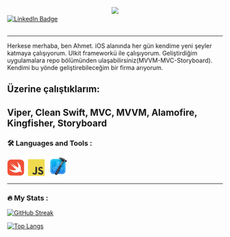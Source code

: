 <div id="header" align="center">
  <img src="https://media.giphy.com/media/M9gbBd9nbDrOTu1Mqx/giphy.gif" width="100"/>
</div>

<div id="badges">
  <a href="your-linkedin-URL">
    <img src="https://img.shields.io/badge/LinkedIn-blue?style=for-the-badge&logo=linkedin&logoColor=white" alt="LinkedIn Badge"/>
  </a>
</div>
<img src="https://komarev.com/ghpvc/?username=your-github-agkurt&style=flat-square&color=blue" alt=""/>

---

Herkese merhaba, ben Ahmet. iOS alanında her gün kendime yeni şeyler katmaya çalışıyorum. UIkit frameworkü ile çalışıyorum. Geliştirdiğim uygulamalara repo bölümünden ulaşabilirsiniz(MVVM-MVC-Storyboard). Kendimi bu yönde geliştirebileceğim bir firma arıyorum.

Üzerine çalıştıklarım:
---
Viper,
Clean Swift,
MVC,
MVVM,
Alamofire,
Kingfisher,
Storyboard
---


### :hammer_and_wrench: Languages and Tools :
<div>
<img src="https://github.com/devicons/devicon/blob/master/icons/swift/swift-original.svg" title="Swift" alt="Swift" width="40" height="40"/>&nbsp;
<img src="https://github.com/devicons/devicon/blob/master/icons/javascript/javascript-original.svg" title="JavaScript" alt="Java" width="40" height="40"/>&nbsp;
<img  src="https://github.com/devicons/devicon/blob/master/icons/xcode/xcode-original.svg" title="Xcode" alt="Xcode" width="45" height="45"/> &nbsp;
</div>

---


### :fire: My Stats :

[![GitHub Streak](https://streak-stats.demolab.com/?user=agkurt)](https://git.io/streak-stats)

[![Top Langs](https://github-readme-stats.vercel.app/api/top-langs/?username=agkurt&layout=compact&theme=vision-friendly-dark)](https://github.com/anuraghazra/github-readme-stats)
